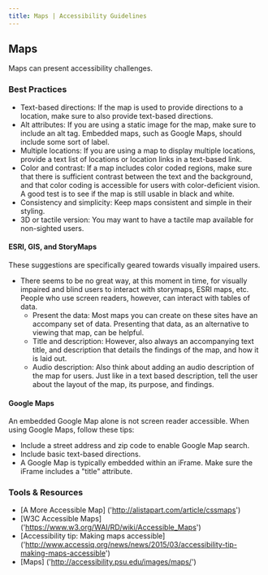 ```yaml
---
title: Maps | Accessibility Guidelines
---
```

## Maps

Maps can present accessibility challenges.

### Best Practices

* <span class="text-bold">Text-based directions</span>: If the map is used to provide directions to a location, make sure to also provide text-based directions.
* <span class="text-bold">Alt attributes</span>: If you are using a static image for the map, make sure to include an alt tag. Embedded maps, such as Google Maps, should include some sort of label.
* <span class="text-bold">Multiple locations</span>: If you are using a map to display multiple locations, provide a text list of locations or location links in a text-based link.
* <span class="text-bold">Color and contrast</span>: If a map includes color coded regions, make sure that there is sufficient contrast between the text and the background, and that color coding is accessible for users with color-deficient vision. A good test is to see if the map is still usable in black and white.
* <span class="text-bold">Consistency and simplicity</span>: Keep maps consistent and simple in their styling.
* <span class="text-bold">3D or tactile version</span>: You may want to have a tactile map available for non-sighted users.

#### ESRI, GIS, and StoryMaps
These suggestions are specifically geared towards visually impaired users.

* There seems to be no great way, at this moment in time, for visually impaired and blind users to interact with storymaps, ESRI maps, etc. People who use screen readers, however, can interact with tables of data.
    * <span class="text-bold">Present the data</span>: Most maps you can create on these sites have an accompany set of data. Presenting that data, as an alternative to viewing that map, can be helpful.
    * <span class="text-bold">Title and description</span>: However, also always an accompanying text title, and description that details the findings of the map, and how it is laid out.
    * <span class="text-bold">Audio description</span>: Also think about adding an audio description of the map for users. Just like in a text based description, tell the user about the layout of the map, its purpose, and findings.

#### Google Maps
An embedded Google Map alone is not screen reader accessible. When using Google Maps, follow these tips:

* Include a street address and zip code to enable Google Map search.
* Include basic text-based directions.
* A Google Map is typically embedded within an iFrame. Make sure the iFrame includes a "title" attribute.

### Tools &amp; Resources
* [A More Accessible Map] ('http://alistapart.com/article/cssmaps')
* [W3C Accessible Maps] ('https://www.w3.org/WAI/RD/wiki/Accessible_Maps')
* [Accessibility tip: Making maps accessible] ('http://www.accessiq.org/news/news/2015/03/accessibility-tip-making-maps-accessible')
* [Maps] ('http://accessibility.psu.edu/images/maps/')
